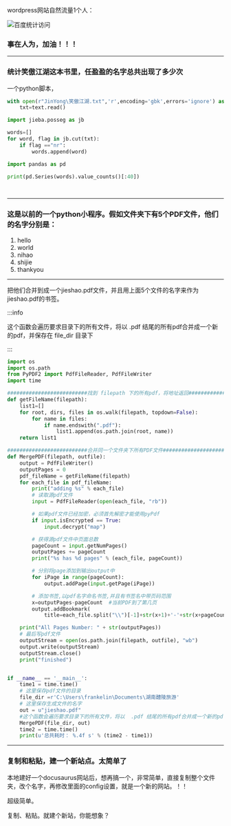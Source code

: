 wordpress网站自然流量1个人：

![百度统计访问](https://docu-1319658309.cos.ap-guangzhou.myqcloud.com/image-20240319204327050.png)

### 事在人为，加油！！！

---

### 统计笑傲江湖这本书里，任盈盈的名字总共出现了多少次

一个python脚本，

```python
with open(r"JinYong\笑傲江湖.txt",'r',encoding='gbk',errors='ignore') as text:
    txt=text.read()

import jieba.posseg as jb

words=[]
for word, flag in jb.cut(txt):
    if flag =="nr":
        words.append(word)

import pandas as pd

print(pd.Series(words).value_counts()[:40])

	
```

---

### 这是以前的一个python小程序。假如文件夹下有5个PDF文件，他们的名字分别是：

1.  hello
2.  world
3.  nihao
4.  shijie
5.  thankyou

----

把他们合并到成一个jieshao.pdf文件，并且用上面5个文件的名字来作为jieshao.pdf的书签。

:::info

这个函数会遍历要求目录下的所有文件，将以  .pdf 结尾的所有pdf合并成一个新的pdf，并保存在 file_dir 目录下

:::

```python
import os
import os.path
from PyPDF2 import PdfFileReader, PdfFileWriter
import time

##########################找到 filepath 下的所有pdf，将地址返回########################
def getFileName(filepath):
    list1=[]
    for root, dirs, files in os.walk(filepath, topdown=False):
        for name in files:
            if name.endswith(".pdf"):
                list1.append(os.path.join(root, name))
    return list1

##########################合并同一个文件夹下所有PDF文件########################
def MergePDF(filepath, outfile):
    output = PdfFileWriter()
    outputPages = 0
    pdf_fileName = getFileName(filepath)
    for each_file in pdf_fileName:
        print("adding %s" % each_file)
        # 读取源pdf文件
        input = PdfFileReader(open(each_file, "rb"))

        # 如果pdf文件已经加密，必须首先解密才能使用pyPdf
        if input.isEncrypted == True:
            input.decrypt("map")

        # 获得源pdf文件中页面总数
        pageCount = input.getNumPages()
        outputPages += pageCount
        print("%s has %d pages" % (each_file, pageCount))

        # 分别将page添加到输出output中
        for iPage in range(pageCount):
            output.addPage(input.getPage(iPage))

        # 添加书签,以pdf名字命名书签,并且有书签名中带页码范围
        x=outputPages-pageCount  #当前PDF到了第几页
        output.addBookmark(
            title=each_file.split("\\")[-1]+str(x+1)+'-'+str(x+pageCount),pagenum=x)

    print("All Pages Number: " + str(outputPages))
    # 最后写pdf文件
    outputStream = open(os.path.join(filepath, outfile), "wb")
    output.write(outputStream)
    outputStream.close()
    print("finished")


if __name__ == '__main__':
    time1 = time.time()
    # 这里保存pdf文件的目录    
    file_dir =r'C:\Users\frankelin\Documents\湖南醴陵旅游' 
    # 这里保存生成文件的名字
    out = u"jieshao.pdf" 
    #这个函数会遍历要求目录下的所有文件，将以  .pdf 结尾的所有pdf合并成一个新的pdf，并保存在 file_dir 目录下
    MergePDF(file_dir, out)
    time2 = time.time()
    print(u'总共耗时： %.4f s' % (time2 - time1))

```

---

### 复制和粘贴，建一个新站点。太简单了
本地建好一个docusaurus网站后，想再搞一个，非常简单，直接复制整个文件夹，改个名字，再修改里面的config设置，就是一个新的网站。！！

超级简单。

复制、粘贴。就建个新站，你能想象？
